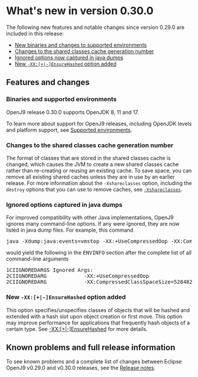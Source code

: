 <!--
* Copyright (c) 2017, 2022 IBM Corp. and others
*
* This program and the accompanying materials are made
* available under the terms of the Eclipse Public License 2.0
* which accompanies this distribution and is available at
* https://www.eclipse.org/legal/epl-2.0/ or the Apache
* License, Version 2.0 which accompanies this distribution and
* is available at https://www.apache.org/licenses/LICENSE-2.0.
*
* This Source Code may also be made available under the
* following Secondary Licenses when the conditions for such
* availability set forth in the Eclipse Public License, v. 2.0
* are satisfied: GNU General Public License, version 2 with
* the GNU Classpath Exception [1] and GNU General Public
* License, version 2 with the OpenJDK Assembly Exception [2].
*
* [1] https://www.gnu.org/software/classpath/license.html
* [2] http://openjdk.java.net/legal/assembly-exception.html
*
* SPDX-License-Identifier: EPL-2.0 OR Apache-2.0 OR GPL-2.0 WITH
* Classpath-exception-2.0 OR LicenseRef-GPL-2.0 WITH Assembly-exception
-->

# What's new in version 0.30.0

The following new features and notable changes since version 0.29.0 are included in this release:

- [New binaries and changes to supported environments](#binaries-and-supported-environments)
- [Changes to the shared classes cache generation number](#changes-to-the-shared-classes-cache-generation-number)
- [Ignored options now captured in java dumps](#ignored-options-captured-in-java-dumps)
- [New `-XX:[+|-]EnsureHashed` option added](#new-xx-ensurehashed-option-added)

## Features and changes

### Binaries and supported environments

OpenJ9 release 0.30.0 supports OpenJDK 8, 11 and 17.

To learn more about support for OpenJ9 releases, including OpenJDK levels and platform support, see [Supported environments](openj9_support.md).

### Changes to the shared classes cache generation number

The format of classes that are stored in the shared classes cache is changed, which causes the JVM to create a new shared classes cache rather than re-creating or reusing an existing cache. To save space, you can remove all existing shared caches unless they are in use by an earlier release. For more information about the `-Xshareclasses` option, including the `destroy` options that you can use to remove caches, see [`-Xshareclasses`](xshareclasses.md).

### Ignored options captured in java dumps

For improved compatibility with other Java implementations, OpenJ9 ignores many command-line options. If any were ignored, they are now listed in java dump files. For example, this command
<pre>
java -Xdump:java:events=vmstop -XX:+UseCompressedOop -XX:CompressedClassSpaceSize=528482304 -version
</pre>
would yield the following in the <tt>ENVINFO</tt> section after the complete list of all command-line arguments
<pre>
1CIIGNOREDARGS Ignored Args:
2CIIGNOREDARG            -XX:+UseCompressedOop
2CIIGNOREDARG            -XX:CompressedClassSpaceSize=528482304
</pre>

### New `-XX:[+|-]EnsureHashed` option added

This option specifies/unspecifies classes of objects that will be hashed and extended with a hash slot upon object creation or first move. This option may improve performance for applications that frequently hash objects of a certain type. See [-XX:[+|-]EnsureHashed](xxensurehashed.md) for more details.

## Known problems and full release information

To see known problems and a complete list of changes between Eclipse OpenJ9 v0.29.0 and v0.30.0 releases, see the [Release notes](https://github.com/eclipse-openj9/openj9/blob/master/doc/release-notes/0.30/0.30.md).

<!-- ==== END OF TOPIC ==== version0.30.md ==== -->
